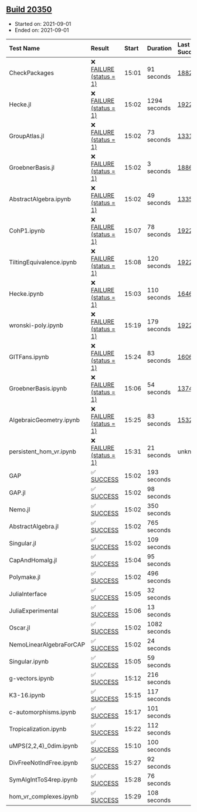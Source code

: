 ## [Build 20350](https://oscarci.mathematik.uni-kl.de/job/oscar/20350/)

* Started on: 2021-09-01
* Ended on: 2021-09-01

| Test Name    | Result | Start | Duration | Last Success | First Failure |
|:-------------|:-------|:------|:---------|:-------------|:--------------|
| CheckPackages | ❌ [FAILURE (status = 1)](https://oscarci.mathematik.uni-kl.de/job/oscar/20350/artifact/logs/build-20350/CheckPackages.log) | 15:01 | 91 seconds | [18822](https://oscarci.mathematik.uni-kl.de/job/oscar/18822/) | [18823](https://oscarci.mathematik.uni-kl.de/job/oscar/18823/) |
| Hecke.jl | ❌ [FAILURE (status = 1)](https://oscarci.mathematik.uni-kl.de/job/oscar/20350/artifact/logs/build-20350/Hecke.jl.log) | 15:02 | 1294 seconds | [19222](https://oscarci.mathematik.uni-kl.de/job/oscar/19222/) | [20152](https://oscarci.mathematik.uni-kl.de/job/oscar/20152/) |
| GroupAtlas.jl | ❌ [FAILURE (status = 1)](https://oscarci.mathematik.uni-kl.de/job/oscar/20350/artifact/logs/build-20350/GroupAtlas.jl.log) | 15:02 | 73 seconds | [13311](https://oscarci.mathematik.uni-kl.de/job/oscar/13311/) | [13312](https://oscarci.mathematik.uni-kl.de/job/oscar/13312/) |
| GroebnerBasis.jl | ❌ [FAILURE (status = 1)](https://oscarci.mathematik.uni-kl.de/job/oscar/20350/artifact/logs/build-20350/GroebnerBasis.jl.log) | 15:02 | 3 seconds | [18864](https://oscarci.mathematik.uni-kl.de/job/oscar/18864/) | [18865](https://oscarci.mathematik.uni-kl.de/job/oscar/18865/) |
| AbstractAlgebra.ipynb | ❌ [FAILURE (status = 1)](https://oscarci.mathematik.uni-kl.de/job/oscar/20350/artifact/logs/build-20350/AbstractAlgebra.ipynb.log) | 15:02 | 49 seconds | [13355](https://oscarci.mathematik.uni-kl.de/job/oscar/13355/) | [13356](https://oscarci.mathematik.uni-kl.de/job/oscar/13356/) |
| CohP1.ipynb | ❌ [FAILURE (status = 1)](https://oscarci.mathematik.uni-kl.de/job/oscar/20350/artifact/logs/build-20350/CohP1.ipynb.log) | 15:07 | 78 seconds | [19222](https://oscarci.mathematik.uni-kl.de/job/oscar/19222/) | [20152](https://oscarci.mathematik.uni-kl.de/job/oscar/20152/) |
| TiltingEquivalence.ipynb | ❌ [FAILURE (status = 1)](https://oscarci.mathematik.uni-kl.de/job/oscar/20350/artifact/logs/build-20350/TiltingEquivalence.ipynb.log) | 15:08 | 120 seconds | [19222](https://oscarci.mathematik.uni-kl.de/job/oscar/19222/) | [20152](https://oscarci.mathematik.uni-kl.de/job/oscar/20152/) |
| Hecke.ipynb | ❌ [FAILURE (status = 1)](https://oscarci.mathematik.uni-kl.de/job/oscar/20350/artifact/logs/build-20350/Hecke.ipynb.log) | 15:03 | 110 seconds | [16463](https://oscarci.mathematik.uni-kl.de/job/oscar/16463/) | [16464](https://oscarci.mathematik.uni-kl.de/job/oscar/16464/) |
| wronski-poly.ipynb | ❌ [FAILURE (status = 1)](https://oscarci.mathematik.uni-kl.de/job/oscar/20350/artifact/logs/build-20350/wronski-poly.ipynb.log) | 15:19 | 179 seconds | [19222](https://oscarci.mathematik.uni-kl.de/job/oscar/19222/) | [20152](https://oscarci.mathematik.uni-kl.de/job/oscar/20152/) |
| GITFans.ipynb | ❌ [FAILURE (status = 1)](https://oscarci.mathematik.uni-kl.de/job/oscar/20350/artifact/logs/build-20350/GITFans.ipynb.log) | 15:24 | 83 seconds | [16068](https://oscarci.mathematik.uni-kl.de/job/oscar/16068/) | [16069](https://oscarci.mathematik.uni-kl.de/job/oscar/16069/) |
| GroebnerBasis.ipynb | ❌ [FAILURE (status = 1)](https://oscarci.mathematik.uni-kl.de/job/oscar/20350/artifact/logs/build-20350/GroebnerBasis.ipynb.log) | 15:06 | 54 seconds | [13748](https://oscarci.mathematik.uni-kl.de/job/oscar/13748/) | [13749](https://oscarci.mathematik.uni-kl.de/job/oscar/13749/) |
| AlgebraicGeometry.ipynb | ❌ [FAILURE (status = 1)](https://oscarci.mathematik.uni-kl.de/job/oscar/20350/artifact/logs/build-20350/AlgebraicGeometry.ipynb.log) | 15:25 | 83 seconds | [15322](https://oscarci.mathematik.uni-kl.de/job/oscar/15322/) | [15323](https://oscarci.mathematik.uni-kl.de/job/oscar/15323/) |
| persistent_hom_vr.ipynb | ❌ [FAILURE (status = 1)](https://oscarci.mathematik.uni-kl.de/job/oscar/20350/artifact/logs/build-20350/persistent_hom_vr.ipynb.log) | 15:31 | 21 seconds | unknown | unknown |
| GAP | ✅ [SUCCESS](https://oscarci.mathematik.uni-kl.de/job/oscar/20350/artifact/logs/build-20350/GAP.log) | 15:02 | 193 seconds |  |  |
| GAP.jl | ✅ [SUCCESS](https://oscarci.mathematik.uni-kl.de/job/oscar/20350/artifact/logs/build-20350/GAP.jl.log) | 15:02 | 98 seconds |  |  |
| Nemo.jl | ✅ [SUCCESS](https://oscarci.mathematik.uni-kl.de/job/oscar/20350/artifact/logs/build-20350/Nemo.jl.log) | 15:02 | 350 seconds |  |  |
| AbstractAlgebra.jl | ✅ [SUCCESS](https://oscarci.mathematik.uni-kl.de/job/oscar/20350/artifact/logs/build-20350/AbstractAlgebra.jl.log) | 15:02 | 765 seconds |  |  |
| Singular.jl | ✅ [SUCCESS](https://oscarci.mathematik.uni-kl.de/job/oscar/20350/artifact/logs/build-20350/Singular.jl.log) | 15:02 | 109 seconds |  |  |
| CapAndHomalg.jl | ✅ [SUCCESS](https://oscarci.mathematik.uni-kl.de/job/oscar/20350/artifact/logs/build-20350/CapAndHomalg.jl.log) | 15:04 | 95 seconds |  |  |
| Polymake.jl | ✅ [SUCCESS](https://oscarci.mathematik.uni-kl.de/job/oscar/20350/artifact/logs/build-20350/Polymake.jl.log) | 15:02 | 496 seconds |  |  |
| JuliaInterface | ✅ [SUCCESS](https://oscarci.mathematik.uni-kl.de/job/oscar/20350/artifact/logs/build-20350/JuliaInterface.log) | 15:05 | 32 seconds |  |  |
| JuliaExperimental | ✅ [SUCCESS](https://oscarci.mathematik.uni-kl.de/job/oscar/20350/artifact/logs/build-20350/JuliaExperimental.log) | 15:06 | 13 seconds |  |  |
| Oscar.jl | ✅ [SUCCESS](https://oscarci.mathematik.uni-kl.de/job/oscar/20350/artifact/logs/build-20350/Oscar.jl.log) | 15:02 | 1082 seconds |  |  |
| NemoLinearAlgebraForCAP | ✅ [SUCCESS](https://oscarci.mathematik.uni-kl.de/job/oscar/20350/artifact/logs/build-20350/NemoLinearAlgebraForCAP.log) | 15:02 | 24 seconds |  |  |
| Singular.ipynb | ✅ [SUCCESS](https://oscarci.mathematik.uni-kl.de/job/oscar/20350/artifact/logs/build-20350/Singular.ipynb.log) | 15:05 | 59 seconds |  |  |
| g-vectors.ipynb | ✅ [SUCCESS](https://oscarci.mathematik.uni-kl.de/job/oscar/20350/artifact/logs/build-20350/g-vectors.ipynb.log) | 15:12 | 216 seconds |  |  |
| K3-16.ipynb | ✅ [SUCCESS](https://oscarci.mathematik.uni-kl.de/job/oscar/20350/artifact/logs/build-20350/K3-16.ipynb.log) | 15:15 | 117 seconds |  |  |
| c-automorphisms.ipynb | ✅ [SUCCESS](https://oscarci.mathematik.uni-kl.de/job/oscar/20350/artifact/logs/build-20350/c-automorphisms.ipynb.log) | 15:17 | 101 seconds |  |  |
| Tropicalization.ipynb | ✅ [SUCCESS](https://oscarci.mathematik.uni-kl.de/job/oscar/20350/artifact/logs/build-20350/Tropicalization.ipynb.log) | 15:22 | 112 seconds |  |  |
| uMPS(2,2,4)_0dim.ipynb | ✅ [SUCCESS](https://oscarci.mathematik.uni-kl.de/job/oscar/20350/artifact/logs/build-20350/uMPS-2-2-4-_0dim.ipynb.log) | 15:10 | 100 seconds |  |  |
| DivFreeNotIndFree.ipynb | ✅ [SUCCESS](https://oscarci.mathematik.uni-kl.de/job/oscar/20350/artifact/logs/build-20350/DivFreeNotIndFree.ipynb.log) | 15:27 | 92 seconds |  |  |
| SymAlgIntToS4rep.ipynb | ✅ [SUCCESS](https://oscarci.mathematik.uni-kl.de/job/oscar/20350/artifact/logs/build-20350/SymAlgIntToS4rep.ipynb.log) | 15:28 | 76 seconds |  |  |
| hom_vr_complexes.ipynb | ✅ [SUCCESS](https://oscarci.mathematik.uni-kl.de/job/oscar/20350/artifact/logs/build-20350/hom_vr_complexes.ipynb.log) | 15:29 | 108 seconds |  |  |
